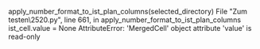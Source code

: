   apply_number_format_to_ist_plan_columns(selected_directory)
  File "Zum testen\2520.py", line 661, in apply_number_format_to_ist_plan_columns
    ist_cell.value = None
AttributeError: 'MergedCell' object attribute 'value' is read-only
